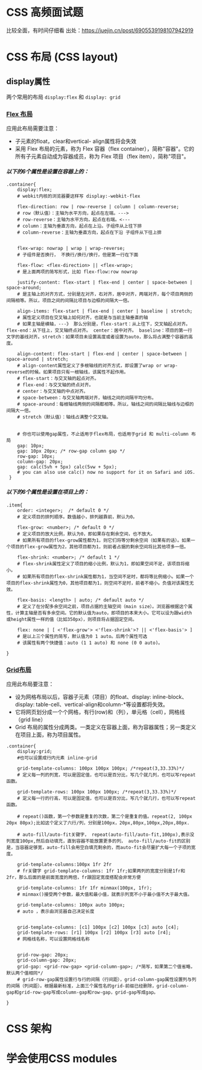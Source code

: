 # CSS 高频面试题
比较全面，有时间仔细看 出处：https://juejin.cn/post/6905539198107942919

# CSS 布局 (CSS layout)

## display属性

两个常用的布局 `display:flex` 和 `display: grid`

### [Flex 布局](https://css-tricks.com/snippets/css/a-guide-to-flexbox/)

应用此布局需要注意：

- 子元素的float，clear和vertical- align属性将会失效
- 采用 Flex 布局的元素，称为 Flex 容器（flex container），简称"容器"。它的所有子元素自动成为容器成员，称为 Flex 项目（flex item），简称"项目"。

#### *以下的6个属性是设置在容器上的：*
```
.container{
    display:flex; 
    # webkit内核的浏览器要这样写 display:-webkit-flex
    
    flex-direction: row | row-reverse | column | column-reverse;
    # row（默认值）：主轴为水平方向，起点在左端。--->
    # row-reverse：主轴为水平方向，起点在右端。<---
    # column：主轴为垂直方向，起点在上沿。子组件从上往下排
    # column-reverse：主轴为垂直方向，起点在下沿 子组件从下往上排


    flex-wrap: nowrap | wrap | wrap-reverse;
    # 子组件是否换行， 不换行/换行/换行，但是第一行在下面

    flex-flow: <flex-direction> || <flex-wrap>; 
    # 是上面两项的简写形式，比如 flex-flow:row nowrap

    justify-content: flex-start | flex-end | center | space-between | space-around;
    # 是主轴上的对齐方式，分别是左对齐，右对齐，居中对齐，两端对齐，每个项目两侧的间隔相等。所以，项目之间的间隔比项目与边框的间隔大一倍。

    align-items: flex-start | flex-end | center | baseline | stretch;
    # 属性定义项目在交叉轴上如何对齐，也就是与当前主轴垂直的轴
    # 如果主轴是横轴，---》 那么分别是，flex-start：从上往下，交叉轴起点对齐。flex-end：从下往上，交叉轴终点对齐。 center：居中对齐。 baseline：项目的第一行文字的基线对齐。stretch：如果项目未设置高度或者设置为auto，那么将占满整个容器的高度。

    align-content: flex-start | flex-end | center | space-between | space-around | stretch;
    # align-content属性定义了多根轴线的对齐方式，即设置了wrap or wrap-reverse的时候。如果项目只有一根轴线，该属性不起作用。
    # flex-start：与交叉轴的起点对齐。
    # flex-end：与交叉轴的终点对齐。
    # center：与交叉轴的中点对齐。
    # space-between：与交叉轴两端对齐，轴线之间的间隔平均分布。
    # space-around：每根轴线两侧的间隔都相等。所以，轴线之间的间隔比轴线与边框的间隔大一倍。
    # stretch（默认值）：轴线占满整个交叉轴。


    # 你也可以使用gap属性，不止适用于flex布局，也适用于grid 和 multi-column 布局
    gap: 10px;
    gap: 10px 20px; /* row-gap column gap */
    row-gap: 10px;
    column-gap: 20px;
    gap: calc(5vh + 5px) calc(5vw + 5px); 
    # you can also use calc() now no support for it on Safari and iOS.
 }
 ```

#### *以下的6个属性是设置在项目上的：*

```
.item{
    order: <integer>;  /* default 0 */
    # 定义项目的排列顺序。数值越小，排列越靠前，默认为0。

    flex-grow: <number>; /* default 0 */
    # 定义项目的放大比例，默认为0，即如果存在剩余空间，也不放大。
    # 如果所有项目的flex-grow属性都为1，则它们将等分剩余空间（如果有的话）。如果一个项目的flex-grow属性为2，其他项目都为1，则前者占据的剩余空间将比其他项多一倍。

    flex-shrink: <number>; /* default 1 */
    # flex-shrink属性定义了项目的缩小比例，默认为1，即如果空间不足，该项目将缩小。
    # 如果所有项目的flex-shrink属性都为1，当空间不足时，都将等比例缩小。如果一个项目的flex-shrink属性为0，其他项目都为1，则空间不足时，前者不缩小。负值对该属性无效。

    flex-basis: <length> | auto; /* default auto */
    # 定义了在分配多余空间之前，项目占据的主轴空间（main size）。浏览器根据这个属性，计算主轴是否有多余空间。它的默认值为auto，即项目的本来大小。它可以设为跟width或height属性一样的值（比如350px），则项目将占据固定空间。

    flex: none | [ <'flex-grow'> <'flex-shrink'>? || <'flex-basis'> ]
    # 是以上三个属性的简写，默认值为0 1 auto。后两个属性可选
    # 该属性有两个快捷值：auto (1 1 auto) 和 none (0 0 auto)。

}
```

### [Grid布局](https://css-tricks.com/snippets/css/complete-guide-grid/)

应用此布局要注意：

- 设为网格布局以后，容器子元素（项目）的float、display: inline-block、display: table-cell、vertical-align和column-*等设置都将失效。
- 它将网页划分成一个个网格，有行(row)和（列），单元格（cell），网格线（grid line）
- Grid 布局的属性分成两类。一类定义在容器上面，称为容器属性；另一类定义在项目上面，称为项目属性。

```
.container{
    display:grid;
    #也可以设置成行内元素 inline-grid

    grid-template-columns: 100px 100px 100px; /*repeat(3,33.33%)*/
    # 定义每一列的列宽，可以是固定值，也可以是百分比，写几个就几列，也可以写repeat函数。

    grid-template-rows: 100px 100px 100px; /*repeat(3,33.33%)*/
    # 定义每一行的行高，可以是固定值，也可以是百分比，写几个就几行，也可以写repeat函数。

    # repeat()函数，第一个参数是重复的次数，第二个是重复的值。repeat(2, 100px 20px 80px);比如这个定义了六行/列，分别是100px，20px,80px,100px,20px,80px.

    # auto-fill/auto-fit关键字， repeat(auto-fill/auto-fit,100px),表示没列宽度100px,然后自动填充，直到容器不能放置更多的列， auto-fill/auto-fit的区别是，当容器足够宽，auto-fill会用空白填充剩余的，而auto-fit会尽量扩大每一个子项的宽度。

    grid-template-columns:100px 1fr 2fr
    # fr关键字 grid-template-columns: 1fr 1fr;如果两列的宽度分别是1fr和2fr，那么后面的是前面宽度的两倍，fr跟固定宽度搭配会非常方便

    grid-template-columns: 1fr 1fr minmax(100px, 1fr);
    # minmax()接受两个参数，最大值和最小值，就表示列宽不小于最小值不大于最大值。

    grid-template-columns: 100px auto 100px;
    # auto ，表示由浏览器自己决定长度

   
    grid-template-columns: [c1] 100px [c2] 100px [c3] auto [c4];
    grid-template-rows: [r1] 100px [r2] 100px [r3] auto [r4];
    # 网格线名称，可以设置网格线名称


    grid-row-gap: 20px;
    grid-column-gap: 20px;
    grid-gap: <grid-row-gap> <grid-column-gap>; /*简写，如果第二个值省略，默认两个值相同*/
    # grid-row-gap属性设置行与行的间隔（行间距），grid-column-gap属性设置列与列的间隔（列间距）。根据最新标准，上面三个属性名的grid-前缀已经删除，grid-column-gap和grid-row-gap写成column-gap和row-gap，grid-gap写成gap。

}
```


    

    



    





# CSS 架构
# 学会使用CSS modules
